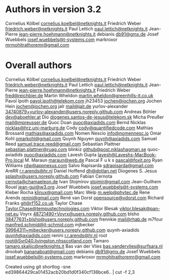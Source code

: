 # Authors in version 3.2

Cornelius Kölbel <cornelius.koelbel@netknights.it>
Friedrich Weber <friedrich.weber@netknights.it>
Paul Lettich <paul.lettich@netknights.it>
Jean-Pierre <jean-pierre.hoehmann@netknights.it>
debianis <db91@gmx.de>
Josef Wuebbels <josef.wuebbels@t-systems.com>
markroxor <mrmohitrathoremr@gmail.com>

# Overall authors

Cornelius Kölbel <cornelius.koelbel@netknights.it>
Friedrich Weber <friedrich.weber@netknights.it>
Paul Lettich <paul.lettich@netknights.it>
Jean-Pierre <jean-pierre.hoehmann@netknights.it>
Friedrich Weber <fred@reichbier.de>
Martin Wheldon <martin.wheldon@greenhills-it.co.uk>
Pavol Ipoth <pavol.ipoth@telekom.com>
jh23453 <jochen@jochen.org>
Jochen Hein <jochen@jochen.org>
jalr <mail@jalr.de>
yurlov-alexander <34740879+yurlov-alexander@users.noreply.github.com>
Andreas Böhler <dev@aboehler.at>
Dio <diogenes.santos-de-jesus@telekom.sk>
Micha Preußer <mail@mpreusser.de>
Quoc Doan <quoc@axiadids.com>
Bernd Nicklas <nicklas@hrz.uni-marburg.de>
Cody <cody@quantifiedcode.com>
Mathias Brossard <mathias@axiadids.com>
Nomen Nescio <info@nomennesc.io>
Omar Kohl <omarkohl@gmail.com>
Quynh Nguyen <quynh@axiadids.com>
Samuel Reed <samuel.trace.reed@gmail.com>
Sebastian Plattner <sebastian.plattner@ruag.com>
blinkiz <github@post.niklashagman.se>
quoc-axiadids <quoc@axiadids.com>
Lavesh Gupta <lavesh@Laveshs-MacBook-Pro.local>
M. Maraun <maraun@web.de>
Pascal   F u k s <pascal@foxit.pro>
Ryan Williams <rdw@appnexus.com>
Salvo Rapisarda <sdrapisarda@gmail.com>
AreRR <r.r.arends@hr.nl>
Daniel Hoffend <dh@dotlan.net>
Diogenes S. Jesus <splashx@users.noreply.github.com>
Fabian Cernota <cernota@chamaeleon.de>
Ivan Stojmirov <stojmir@gmail.com>
Jean-Guilhem Rouel <jean-gui@w3.org>
Josef Wuebbels <josef.wuebbels@t-systems.com>
Kleber Rocha <klinux@gmail.com>
Marc Welp <m.welp@phytec.de>
Rene Arends <renini@gmail.com>
René van Dorst <opensource@vdorst.com>
Richard Franks <git@rf152.co.uk>
Taylor Chase <Taylor.Chase@tempustechnologies.com>
Viktor Blesak <viktor.blesak@pan-net.eu>
Voyrx <48721490+Voyrx@users.noreply.github.com>
blsho <38477631+blsho@users.noreply.github.com>
frennkie <mail@rhab.de>
m7four <manfred.schmid@it-schmid.com>
mjbecker <39964311+mjbecker@users.noreply.github.com>
quynh-axiadids <quynh@axiadids.com>
renini <r.r.arends@hr.nl>
root <root@Svr040.livingston.nhsscotland.com>
Tamaro <tamaro.skaljic@netknights.it>
Bas van der Vlies <bas.vandervlies@surfsara.nl>
droobah <bananaboat@gmail.com>
debianis <db91@gmx.de>
Josef Wuebbels <josef.wuebbels@t-systems.com>
markroxor <mrmohitrathoremr@gmail.com>

Created using
git shortlog -sne ed39864429ca01452acb20bd1d0f340cf136bce6.. | cut -f 2,3 

